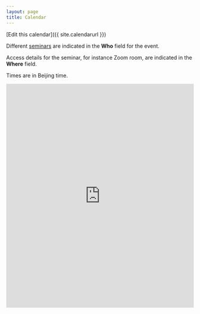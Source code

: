 ```yaml
---
layout: page
title: Calendar
---
```


[Edit this calendar]({{ site.calendarurl }})

Different [seminars](./seminars.md) are indicated in the **Who** field for the event.

Access details for the seminar, for instance Zoom room, are indicated in the **Where** field.

Times are in Beijing time.

<center><iframe src="https://teamup.com/ksf65f4xmpybah5e1x?view=m&showHeader=0&showProfileAndInfo=0&showSidepanel=1&disableSidepanel=1&showViewSelector=0&showMenu=0&weekStartDay=mo&showAgendaHeader=1&showAgendaDetails=0&showYearViewHeader=1"  frameborder="0" scrolling="no" width="100%" height="600" /></center>


